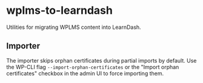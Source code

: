 # wplms-to-learndash

Utilities for migrating WPLMS content into LearnDash.

## Importer

The importer skips orphan certificates during partial imports by default. Use the WP-CLI flag
`--import-orphan-certificates` or the "Import orphan certificates" checkbox in the admin UI to
force importing them.
